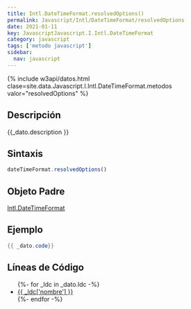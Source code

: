 ```yaml
---
title: Intl.DateTimeFormat.resolvedOptions()
permalink: Javascript/Intl/DateTimeFormat/resolvedOptions
date: 2021-01-11
key: JavascriptJavascript.I.Intl.DateTimeFormat
category: javascript
tags: ['metodo javascript']
sidebar: 
  nav: javascript
---
```


{% include w3api/datos.html clase=site.data.Javascript.I.Intl.DateTimeFormat.metodos valor="resolvedOptions" %}

## Descripción
{{_dato.description }}

## Sintaxis
~~~javascript
dateTimeFormat.resolvedOptions()
~~~

## Objeto Padre
[Intl.DateTimeFormat](/javascript/Intl/DateTimeFormat/)

## Ejemplo
~~~java
{{ _dato.code}}
~~~

## Líneas de Código
<ul>
{%- for _ldc in _dato.ldc -%}
   <li>
       <a href="{{_ldc['url'] }}">{{ _ldc['nombre'] }}</a>
   </li>
{%- endfor -%}
</ul>
